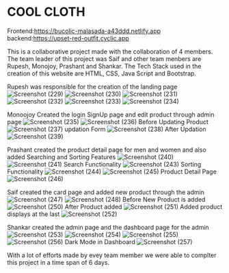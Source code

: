 # COOL CLOTH
Frontend:https://bucolic-malasada-a43ddd.netlify.app
backend:https://upset-red-outfit.cyclic.app

This is a collaborative project made with the collaboration of 4 members. The team leader of this project was Saif and other team menbers are Rupesh, Monojoy, Prashant and Shankar. The Tech Stack used in the creation of this website are HTML, CSS, Java Script and Bootstrap.

Rupesh was responsible for the creation of the landing page 
![Screenshot (229)](https://user-images.githubusercontent.com/63779583/221470810-0d7cb71f-f97e-44a7-afcb-6a2b87ca40e4.png)
![Screenshot (230)](https://user-images.githubusercontent.com/63779583/221471219-3df26ac0-772a-4689-8416-0711ff4ecad0.png)
![Screenshot (231)](https://user-images.githubusercontent.com/63779583/221471512-b0204fca-8499-438c-9038-567be402012e.png)
![Screenshot (232)](https://user-images.githubusercontent.com/63779583/221471541-11015049-598b-4a9b-b080-41fc0ca63c24.png)
![Screenshot (233)](https://user-images.githubusercontent.com/63779583/221471583-45fa96df-6267-4a36-b932-5672ec43e90a.png)
![Screenshot (234)](https://user-images.githubusercontent.com/63779583/221471597-2f059d69-57e6-4a33-9dce-04dc4c5e51bb.png)


Monoojoy Created the login SignUp page and edit product through admin page
![Screenshot (235)](https://user-images.githubusercontent.com/63779583/221472142-4be3a8bb-f387-46f5-81a7-a76e10305c50.png)
![Screenshot (236)](https://user-images.githubusercontent.com/63779583/221472261-5107e715-4772-4b05-8b06-60c695311b2e.png)
Before Updating Product
![Screenshot (237)](https://user-images.githubusercontent.com/63779583/221473412-349d378b-d5bd-401d-a264-4fa568dcf921.png)
updation Form
![Screenshot (238)](https://user-images.githubusercontent.com/63779583/221473473-b4462708-aad2-41e7-ba6c-2eb01c0b39dc.png)
After Updation
![Screenshot (239)](https://user-images.githubusercontent.com/63779583/221473540-52941dec-c058-4989-b926-e9f15f7cd896.png)


Prashant created the product detail page for men and women and also added Searching and Sorting Features
![Screenshot (240)](https://user-images.githubusercontent.com/63779583/221474815-1cac7a40-8b52-49f0-948a-5ad2c0704549.png)
![Screenshot (241)](https://user-images.githubusercontent.com/63779583/221474827-18fc76d9-8e77-4516-9573-17edc91fdf8f.png)
Search Functionality 
![Screenshot (243)](https://user-images.githubusercontent.com/63779583/221474993-fc44a30d-4279-4401-945b-ec918a1fcc6a.png)
Sorting Functionality
![Screenshot (244)](https://user-images.githubusercontent.com/63779583/221474874-551d7e89-73f8-4c48-92ac-388ddb7c6fbf.png)
![Screenshot (245)](https://user-images.githubusercontent.com/63779583/221475019-db32c50b-a386-4a6f-bd1a-8609dd7fb49f.png)
Product Detail Page
![Screenshot (246)](https://user-images.githubusercontent.com/63779583/221475057-a5847faf-8b32-488d-8ce4-dc3d4bf4b5d8.png)


Saif created the card page and added new product through the admin
![Screenshot (247)](https://user-images.githubusercontent.com/63779583/221476378-7d274bb8-d73b-44cc-8914-f22392b9032a.png)
![Screenshot (248)](https://user-images.githubusercontent.com/63779583/221476419-f27f8570-656b-4702-bc59-4ee31d1675d8.png)
Before New Product is added
![Screenshot (250)](https://user-images.githubusercontent.com/63779583/221476488-a0e08f3c-f026-43e1-9261-23653d9140c1.png)
After Product added 
![Screenshot (251)](https://user-images.githubusercontent.com/63779583/221476533-6c4ad3f7-76b0-43c6-aa06-b1476865508d.png)
Added product displays at the last
![Screenshot (252)](https://user-images.githubusercontent.com/63779583/221476578-0bea727d-647e-4768-9162-3c5a59d8fd57.png)


Shankar created the admin page and the  dashboard page for the admin
![Screenshot (253)](https://user-images.githubusercontent.com/63779583/221477165-e5b378c1-2b8a-41a3-b1f4-d4709ac3b8ac.png)
![Screenshot (254)](https://user-images.githubusercontent.com/63779583/221477196-0b929250-0b00-4fde-9d54-3511c834e985.png)
![Screenshot (255)](https://user-images.githubusercontent.com/63779583/221477228-9a8d4c5b-044e-4669-966f-d263a995a65a.png)
![Screenshot (256)](https://user-images.githubusercontent.com/63779583/221477239-7ef330dd-dcf4-4b21-9ab4-8f83d042ffd5.png)
Dark Mode in Dashboard
![Screenshot (257)](https://user-images.githubusercontent.com/63779583/221477275-df03a41e-8e51-4293-a603-dc438c161447.png)

With a lot of efforts made by evey team member we were able to complter this project in a time span of 6 days.


